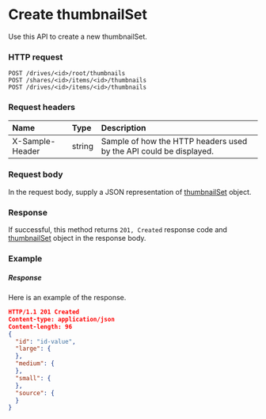 # Create thumbnailSet

Use this API to create a new thumbnailSet.
### HTTP request
```http
POST /drives/<id>/root/thumbnails
POST /shares/<id>/items/<id>/thumbnails
POST /drives/<id>/items/<id>/thumbnails

```
### Request headers
| Name       | Type | Description|
|:---------------|:--------|:----------|
| X-Sample-Header  | string  | Sample of how the HTTP headers used by the API could be displayed.|

### Request body
In the request body, supply a JSON representation of [thumbnailSet](../resources/thumbnailset.md) object.


### Response
If successful, this method returns `201, Created` response code and [thumbnailSet](../resources/thumbnailset.md) object in the response body.

### Example
##### Response
Here is an example of the response.
```json
HTTP/1.1 201 Created
Content-type: application/json
Content-length: 96
{
  "id": "id-value",
  "large": {
  },
  "medium": {
  },
  "small": {
  },
  "source": {
  }
}
```

<!-- uuid: 27e33a54-c9c1-4d16-89ae-0962c0d34ad0\n2015-10-09 15:15:44 UTC -->